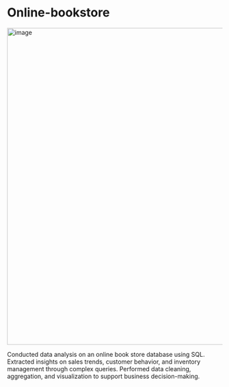 # Online-bookstore
<img width="740" alt="image" src="https://github.com/user-attachments/assets/597a314b-e57b-400b-a17c-e92914981d07" />

Conducted data analysis on an online book store database using SQL. Extracted insights on sales trends, customer behavior, and inventory management through complex queries. Performed data cleaning, aggregation, and visualization to support business decision-making.
